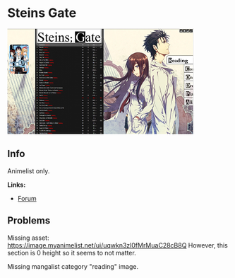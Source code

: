 # Steins Gate

![](gallery/demo.png)

## Info

Animelist only.

**Links:**
- [Forum](https://myanimelist.net/forum/?topicid=618961)

## Problems

Missing asset: https://image.myanimelist.net/ui/uqwkn3zl0fMrMuaC28cB8Q
However, this section is 0 height so it seems to not matter.

Missing mangalist category "reading" image.